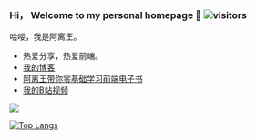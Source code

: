 ### Hi， Welcome to my personal homepage  👋  ![visitors](https://visitor-badge.glitch.me/badge?page_id=347830076.github.io)

哈喽，我是阿离王。
- 热爱分享，热爱前端。
-  [我的博客](https://347830076.github.io/myBlog/)
-  [阿离王带你零基础学习前端电子书](http://ebook.wanggege.cn/)
-  [我的B站视频](https://space.bilibili.com/666922383)

![](https://github-readme-stats.vercel.app/api?username=347830076&theme=blue-green&show_icons=true)

[![Top Langs](https://github-readme-stats.vercel.app/api/top-langs/?username=347830076&layout=compact)](https://github.com/347830076)
